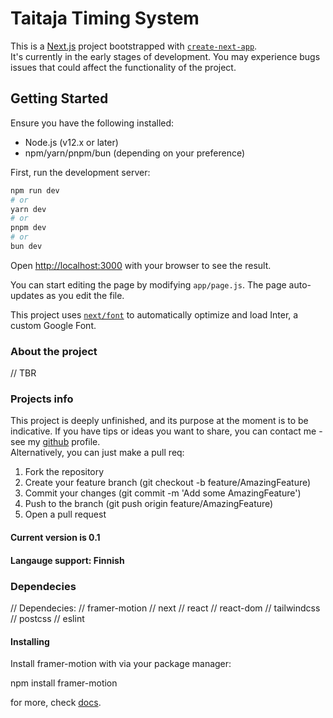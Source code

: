 # Taitaja Timing System

This is a [Next.js](https://nextjs.org/) project bootstrapped with [`create-next-app`](https://github.com/vercel/next.js/tree/canary/packages/create-next-app).
<br>
It's currently in the early stages of development. You may experience bugs issues that could affect the functionality of the project.

## Getting Started

Ensure you have the following installed:

- Node.js (v12.x or later)
- npm/yarn/pnpm/bun (depending on your preference)

First, run the development server:

```bash
npm run dev
# or
yarn dev
# or
pnpm dev
# or
bun dev
```

Open [http://localhost:3000](http://localhost:3000) with your browser to see the result.

You can start editing the page by modifying `app/page.js`. The page auto-updates as you edit the file.

This project uses [`next/font`](https://nextjs.org/docs/basic-features/font-optimization) to automatically optimize and load Inter, a custom Google Font.

### About the project

// TBR

### Projects info

This project is deeply unfinished, and its purpose at the moment is to be indicative.
If you have tips or ideas you want to share, you can contact me - see my [github](https://github.com/xmal0c) profile. <br>
Alternatively, you can just make a pull req:

1. Fork the repository
2. Create your feature branch (git checkout -b feature/AmazingFeature)
3. Commit your changes (git commit -m 'Add some AmazingFeature')
4. Push to the branch (git push origin feature/AmazingFeature)
5. Open a pull request

#### Current version is 0.1
#### Langauge support: Finnish

### Dependecies

// Dependecies:
// framer-motion
// next
// react
// react-dom
// tailwindcss
// postcss
// eslint

#### Installing

Install framer-motion with via your package manager:

npm install framer-motion

for more, check [docs](https://www.framer.com/motion/).
